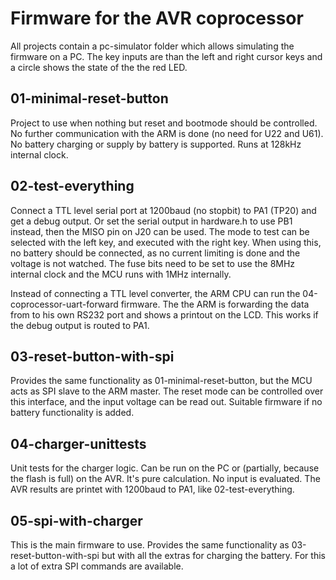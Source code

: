 # Firmware for the AVR coprocessor #
All projects contain a pc-simulator folder which allows simulating the firmware on a PC.
The key inputs are than the left and right cursor keys and a circle shows the state of the the red LED.

## 01-minimal-reset-button ##
Project to use when nothing but reset and bootmode should be controlled.
No further communication with the ARM is done (no need for U22 and U61).
No battery charging or supply by battery is supported. Runs at 128kHz internal clock.

## 02-test-everything ##
Connect a TTL level serial port at 1200baud (no stopbit) to PA1 (TP20) and get a debug output.
Or set the serial output in hardware.h to use PB1 instead, then the MISO pin on J20 can be used.
The mode to test can be selected with the left key, and executed with the right key.
When using this, no battery should be connected, as no current limiting is done and
the voltage is not watched. The fuse bits need to be set to use the 8MHz internal clock
and the MCU runs with 1MHz internally.

Instead of connecting a TTL level converter, the ARM CPU can run the 04-coprocessor-uart-forward firmware.
The the ARM is forwarding the data from to his own RS232 port and shows a printout on the LCD.
This works if the debug output is routed to PA1.

## 03-reset-button-with-spi ##
Provides the same functionality as 01-minimal-reset-button, but the MCU acts as SPI slave to the ARM master.
The reset mode can be controlled over this interface, and the input voltage can be read out.
Suitable firmware if no battery functionality is added.

## 04-charger-unittests ##
Unit tests for the charger logic.
Can be run on the PC or (partially, because the flash is full) on the AVR.
It's pure calculation.
No input is evaluated.
The AVR results are printet with 1200baud to PA1, like 02-test-everything.

## 05-spi-with-charger ##
This is the main firmware to use.
Provides the same functionality as 03-reset-button-with-spi but with all the extras for charging the battery.
For this a lot of extra SPI commands are available.
